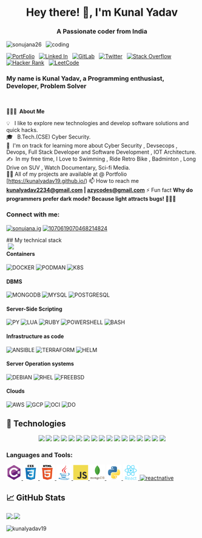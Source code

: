 <h1 align="center">Hey there! 👋, I'm Kunal Yadav</h1>
<h3 align="center">A Passionate coder from India</h3>
<img align="right" alt="coding" width="400" src="https://user-images.githubusercontent.com/55389276/140866485-8fb1c876-9a8f-4d6a-98dc-08c4981eaf70.gif">
<p align="left"> <img src="https://komarev.com/ghpvc/?username=sonujana26&label=Profile%20views&color=0e75b6&style=flat" alt="sonujana26" /> </p>

[![PortFolio](https://img.shields.io/badge/-PortFolio-B7472A?style=flat-informational&logo=codacy&logoColor=white)](https://kunalyadav19.github.io/) &nbsp; 
[![Linked In](https://img.shields.io/badge/-LinkedIn-blue?style=flat-informational&logo=linkedin&logoColor=white)](https://www.linkedin.com/in//) &nbsp; 
[![GitLab](https://img.shields.io/badge/-GitLab-330F63?style=flat-informational&logo=gitlab&logoColor=white)](https://gitlab.com/) &nbsp; 
[![Twitter](https://img.shields.io/badge/-Twitter-1DA1F2?style=flat-informational&logo=twitter&logoColor=white)](https://twitter.com/) &nbsp; 
[![Stack Overflow](https://img.shields.io/badge/-Stackoverflow-F48024?style=flat-informational&logo=stackoverflow&logoColor=white)](https://stackoverflow.com/users/) &nbsp; 
[![Hacker Rank](https://img.shields.io/badge/-HackerRank-2ec866?style=flat-informational&logo=hackerrank&logoColor=white)](https://www.hackerrank.com/) &nbsp; 
[![LeetCode](https://img.shields.io/badge/-LeetCode-FF8C00?style=flat-informational&logo=leetcode&logoColor=white)](https://leetcode.com//) &nbsp; 

### My name is Kunal Yadav, a Programming enthusiast, Developer, Problem Solver
<br>

**👨🏻‍💻 &nbsp;About Me**

💡 &nbsp;&nbsp;I like to explore new technologies and develop software solutions and quick hacks.\
🎓 &nbsp; B.Tech.(CSE) Cyber Security.\
🌱 &nbsp;I'm on track for learning more about Cyber Security , Devsecops , Devops, Full Stack Developer and Software Development , IOT Architecture.\
✍️ &nbsp;In my free time, I Love to Swimming , Ride Retro Bike , Badminton , Long Drive on SUV , Watch Documentary, Sci-fi Media.\
👨‍💻 All of my projects are available at @ Portfolio [https://kunalyadav19.github.io/)
📫 How to reach me **kunalyadav2234@gmail.com | azycodes@gmail.com**
⚡ Fun fact **Why do programmers prefer dark mode? Because light attracts bugs! 🐛💡😄**

<h3 align="left">Connect with me:</h3>
<p align="left">
<a href="https://instagram.com/vibes.kunal" target="blank"><img align="center" src="https://raw.githubusercontent.com/rahuldkjain/github-profile-readme-generator/master/src/images/icons/Social/instagram.svg" alt="sonujana.ig" height="30" width="40" /></a>
<a href="
 discordapp.com/users/155007810558623745" target="blank"><img align="center" src="https://raw.githubusercontent.com/rahuldkjain/github-profile-readme-generator/master/src/images/icons/Social/discord.svg" alt="1070619070468214824" height="30" width="40" /></a>
</p>
## My technical stack

<img align="right" src="./assets/bober.png" width="500">

#### Containers
![DOCKER](https://img.shields.io/badge/-DOCKER-9d4beb?style=for-the-badge&logo=docker&logoColor=ffffff)
![PODMAN](https://img.shields.io/badge/-PODMAN-9d4beb?style=for-the-badge&logo=podman&logoColor=ffffff)
![K8S](https://img.shields.io/badge/-K8S-9d4beb?style=for-the-badge&logo=kubernetes&logoColor=ffffff)
#### DBMS
![MONGODB](https://img.shields.io/badge/-MONGODB-718093?style=for-the-badge&logo=mongodb&logoColor=ffffff)
![MYSQL](https://img.shields.io/badge/-MYSQL-718093?style=for-the-badge&logo=mysql&logoColor=ffffff)
![POSTGRESQL](https://img.shields.io/badge/-POSTGRESQL-718093?style=for-the-badge&logo=postgresql&logoColor=ffffff)
#### Server-Side Scripting 
![PY](https://img.shields.io/badge/-PYTHON-192a56?style=for-the-badge&logo=python&logoColor=ffffff)
![LUA](https://img.shields.io/badge/-LUA-192a56?style=for-the-badge&logo=lua&logoColor=ffffff)
![RUBY](https://img.shields.io/badge/-RUBY-192a56?style=for-the-badge&logo=ruby&logoColor=ffffff)
![POWERSHELL](https://img.shields.io/badge/-POWERSHELL-192a56?style=for-the-badge&logo=powershell&logoColor=ffffff)
![BASH](https://img.shields.io/badge/-BASH-192a56?style=for-the-badge&logo=shell&logoColor=ffffff)
#### Infrastructure as code
![ANSIBLE](https://img.shields.io/badge/-ANSIBLE-ed2165?style=for-the-badge&logo=ansible&logoColor=ffffff)
![TERRAFORM](https://img.shields.io/badge/-TERRAFORM-ed2165?style=for-the-badge&logo=terraform&logoColor=ffffff)
![HELM](https://img.shields.io/badge/-HELM-ed2165?style=for-the-badge&logo=helm&logoColor=ffffff)
#### Server Operation systems
![DEBIAN](https://img.shields.io/badge/-DEBIAN-40739e?style=for-the-badge&logo=debian&logoColor=ffffff)
![RHEL](https://img.shields.io/badge/-RHEL-40739e?style=for-the-badge&logo=redhat&logoColor=ffffff)
![FREEBSD](https://img.shields.io/badge/-FREEBSD-40739e?style=for-the-badge&logo=freebsd&logoColor=ffffff)
#### Clouds
![AWS](https://img.shields.io/badge/-AWS-F05032?style=for-the-badge&logo=amazon&logoColor=ffffff)
![GCP](https://img.shields.io/badge/-GCP-F05032?style=for-the-badge&logo=google&logoColor=ffffff)
![OCI](https://img.shields.io/badge/-OCI-F05032?style=for-the-badge&logo=oracle&logoColor=ffffff)
![DO](https://img.shields.io/badge/-DO-F05032?style=for-the-badge&logo=digitalocean&logoColor=ffffff)




## 🔧 Technologies
<p align='center'>
  <a href="https://github.com/azycodez"><img src="https://img.shields.io/badge/Code-Python-informational?style=flat&logo=python&logoColor=white&color=2bbc8a"/></a>
  <a href="https://github.com/azycodez"><img src="https://img.shields.io/badge/Code-CPP-informational?style=flat&logo=c&logoColor=white&color=2bbc8a"/></a>
  <a href="https://github.com/azycodez"><img src="https://img.shields.io/badge/Code-JavaScript-informational?style=flat&logo=javascript&logoColor=white&color=2bbc8a"/></a>
  <a href="https://github.com/azycodez"><img src="https://img.shields.io/badge/Code-HTML-informational?style=flat&logo=html5&logoColor=white&color=2bbc8a"/></a>
  <a href="https://github.com/azycodez"><img src="https://img.shields.io/badge/Code-CSS-informational?style=flat&logo=css3&logoColor=white&color=2bbc8a"/></a>
  <a href="https://github.com/azycodez"><img src="https://img.shields.io/badge/Code-React%20Js-informational?style=flat&logo=react&logoColor=white&color=2bbc8a"/></a>
  <a href="https://github.com/azycodez"><img src="https://img.shields.io/badge/Code-Django-informational?style=flat&logo=django&logoColor=white&color=2bbc8a"/></a>
  <a href="https://github.com/azycodez"><img src="https://img.shields.io/badge/Code-Flutter-informational?style=flat&logo=flutter&logoColor=white&color=2bbc8a"/></a>
  <a href="https://github.com/azycodez"><img src="https://img.shields.io/badge/Code-Dart-informational?style=flat&logo=dart&logoColor=white&color=2bbc8a"/></a>
  <a href="https://github.com/azycodez"><img src="https://img.shields.io/badge/Code-Google%20Cloud%20Storage-informational?style=flat&logo=googlecloud&logoColor=white&color=2bbc8a"/></a>
  <a href="https://github.com/azycodez"><img src="https://img.shields.io/badge/Code-Docker-informational?style=flat&logo=docker&logoColor=white&color=2bbc8a"/></a>
  <a href="https://github.com/azycodez"><img src="https://img.shields.io/badge/Code-Arduino-informational?style=flat&logo=arduino&logoColor=white&color=2bbc8a"/></a>
  <a href="https://github.com/azycodez"><img src="https://img.shields.io/badge/Code-Pycharm-informational?style=flat&logo=pycharm&logoColor=white&color=2bbc8a"/></a>
  <a href="https://github.com/azycodez"><img src="https://img.shields.io/badge/Code-Visual%20Studio%20Code-informational?style=flat&logo=visual-studio-code&logoColor=white&color=2bbc8a"/></a>
  <a href="https://github.com/azycodez"><img src="https://img.shields.io/badge/Code-Adobe%20Photoshop-informational?style=flat&logo=adobe-photoshop&logoColor=white&color=2bbc8a"/></a>
  <a href="https://github.com/azycodez"><img src="https://img.shields.io/badge/Code-Figma-informational?style=flat&logo=figma&logoColor=white&color=2bbc8a"/></a>
  <a href="https://github.com/azycodez"><img src="https://img.shields.io/badge/Code-Adobe Illustrator-informational?style=flat&logo=Adobe Illustrator&logoColor=white&color=2bbc8a"/></a>
  
</p>
<h3 align="left">Languages and Tools:</h3>
<p align="left"> <a href="https://www.w3schools.com/cs/" target="_blank" rel="noreferrer"> <img src="https://raw.githubusercontent.com/devicons/devicon/master/icons/csharp/csharp-original.svg" alt="csharp" width="40" height="40"/> </a> <a href="https://www.w3schools.com/css/" target="_blank" rel="noreferrer"> <img src="https://raw.githubusercontent.com/devicons/devicon/master/icons/css3/css3-original-wordmark.svg" alt="css3" width="40" height="40"/> </a> <a href="https://www.w3.org/html/" target="_blank" rel="noreferrer"> <img src="https://raw.githubusercontent.com/devicons/devicon/master/icons/html5/html5-original-wordmark.svg" alt="html5" width="40" height="40"/> </a> <a href="https://www.java.com" target="_blank" rel="noreferrer"> <img src="https://raw.githubusercontent.com/devicons/devicon/master/icons/java/java-original.svg" alt="java" width="40" height="40"/> </a> <a href="https://developer.mozilla.org/en-US/docs/Web/JavaScript" target="_blank" rel="noreferrer"> <img src="https://raw.githubusercontent.com/devicons/devicon/master/icons/javascript/javascript-original.svg" alt="javascript" width="40" height="40"/> </a> <a href="https://www.mongodb.com/" target="_blank" rel="noreferrer"> <img src="https://raw.githubusercontent.com/devicons/devicon/master/icons/mongodb/mongodb-original-wordmark.svg" alt="mongodb" width="40" height="40"/> </a> <a href="https://www.python.org" target="_blank" rel="noreferrer"> <img src="https://raw.githubusercontent.com/devicons/devicon/master/icons/python/python-original.svg" alt="python" width="40" height="40"/> </a> <a href="https://reactjs.org/" target="_blank" rel="noreferrer"> <img src="https://raw.githubusercontent.com/devicons/devicon/master/icons/react/react-original-wordmark.svg" alt="react" width="40" height="40"/> </a> <a href="https://reactnative.dev/" target="_blank" rel="noreferrer"> <img src="https://reactnative.dev/img/header_logo.svg" alt="reactnative" width="40" height="40"/> </a> </p>


## &#x1f4c8; GitHub Stats
<a href="https://github.com/kunalyadav19">
  <img align="center" src="https://github-readme-stats.vercel.app/api/top-langs/?username=kunalyadav19&layout=compact&&langs_count=8" />
</a>
<a href="https://github.com/kunalyadav19">
  <img align="center" src="https://github-readme-stats.vercel.app/api?username=kunalyadav19" />
</a>


<p><img align="center" src="https://github-readme-streak-stats.herokuapp.com/?user=kunalyadav19&" alt="kunalyadav19" /></p>
